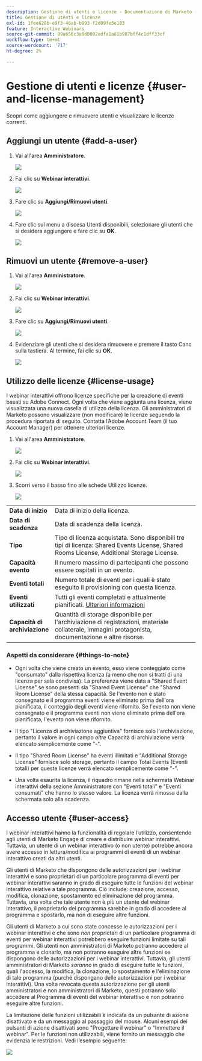```yaml
---
description: Gestione di utenti e licenze - Documentazione di Marketo - Documentazione del prodotto
title: Gestione di utenti e licenze
exl-id: 1fee628b-e9f3-46ab-b993-f2d09fe5e183
feature: Interactive Webinars
source-git-commit: 09a656c3a0d0002edfa1a61b987bff4c1dff33cf
workflow-type: tm+mt
source-wordcount: '717'
ht-degree: 2%

---
```


# Gestione di utenti e licenze {#user-and-license-management}

Scopri come aggiungere e rimuovere utenti e visualizzare le licenze correnti.

## Aggiungi un utente {#add-a-user}

1. Vai all&#39;area **Amministratore**.

   ![](assets/user-and-license-management-1.png)

1. Fai clic su **Webinar interattivi**.

   ![](assets/user-and-license-management-2.png)

1. Fare clic su **Aggiungi/Rimuovi utenti**.

   ![](assets/user-and-license-management-3.png)

1. Fare clic sul menu a discesa Utenti disponibili, selezionare gli utenti che si desidera aggiungere e fare clic su **OK**.

   ![](assets/user-and-license-management-4.png)

## Rimuovi un utente {#remove-a-user}

1. Vai all&#39;area **Amministratore**.

   ![](assets/user-and-license-management-5.png)

1. Fai clic su **Webinar interattivi**.

   ![](assets/user-and-license-management-6.png)

1. Fare clic su **Aggiungi/Rimuovi utenti**.

   ![](assets/user-and-license-management-7.png)

1. Evidenziare gli utenti che si desidera rimuovere e premere il tasto Canc sulla tastiera. Al termine, fai clic su **OK**.

   ![](assets/user-and-license-management-8.png)

## Utilizzo delle licenze {#license-usage}

I webinar interattivi offrono licenze specifiche per la creazione di eventi basati su Adobe Connect. Ogni volta che viene aggiunta una licenza, viene visualizzata una nuova casella di utilizzo della licenza. Gli amministratori di Marketo possono visualizzare (non modificare) le licenze seguendo la procedura riportata di seguito. Contatta l’Adobe Account Team (il tuo Account Manager) per ottenere ulteriori licenze.

1. Vai all&#39;area **Amministratore**.

   ![](assets/user-and-license-management-9.png)

1. Fai clic su **Webinar interattivi**.

   ![](assets/user-and-license-management-10.png)

1. Scorri verso il basso fino alle schede Utilizzo licenze.

   ![](assets/user-and-license-management-11.png)

<table>
  <tr>
   <td width="20%"><b>Data di inizio</b></td>
   <td width="80%">Data di inizio della licenza.</td>
  </tr>
  <tr>
   <td width="20%"><b>Data di scadenza</b></td>
   <td width="80%">Data di scadenza della licenza.</td>
  </tr>
  <tr>
   <td width="20%"><b>Tipo</b></td>
   <td width="80%">Tipo di licenza acquistata. Sono disponibili tre tipi di licenza: Shared Events License, Shared Rooms License, Additional Storage License.</td>
  </tr>
  <tr>
   <td width="20%"><b>Capacità evento</b></td>
   <td width="80%">Il numero massimo di partecipanti che possono essere ospitati in un evento.</td>
  </tr>
  <tr>
   <td width="20%"><b>Eventi totali</b></td>
   <td width="80%">Numero totale di eventi per i quali è stato eseguito il provisioning con questa licenza.</td>
  </tr>
  <tr>
   <td width="20%"><b>Eventi utilizzati</b></td>
   <td width="80%">Tutti gli eventi completati e attualmente pianificati. <a href="#things-to-note">Ulteriori informazioni</a></td>
  </tr>
  <tr>
   <td width="20%"><b>Capacità di archiviazione</b></td>
   <td width="80%">Quantità di storage disponibile per l'archiviazione di registrazioni, materiale collaterale, immagini protagonista, documentazione e altre risorse.</td>
  </tr>
  </tbody>
</table>

### Aspetti da considerare {#things-to-note}

* Ogni volta che viene creato un evento, esso viene conteggiato come &quot;consumato&quot; dalla rispettiva licenza (a meno che non si tratti di una licenza per sala condivisa). La preferenza viene data a &quot;Shared Event License&quot; se sono presenti sia &quot;Shared Event License&quot; che &quot;Shared Room License&quot; della stessa capacità. Se l&#39;evento non è stato consegnato e il programma eventi viene eliminato prima dell&#39;ora pianificata, il conteggio degli eventi viene rifornito. Se l&#39;evento non viene consegnato e il programma eventi non viene eliminato prima dell&#39;ora pianificata, l&#39;evento non viene rifornito.

* Il tipo &quot;Licenza di archiviazione aggiuntiva&quot; fornisce solo l&#39;archiviazione, pertanto il valore in ogni campo _oltre_ Capacità di archiviazione verrà elencato semplicemente come &quot;-&quot;.

* Il tipo &quot;Shared Room License&quot; ha eventi illimitati e &quot;Additional Storage License&quot; fornisce solo storage, pertanto il campo Total Events (Eventi totali) per queste licenze verrà elencato semplicemente come &quot;-&quot;.

* Una volta esaurita la licenza, il riquadro rimane nella schermata Webinar interattivi della sezione Amministratore con &quot;Eventi totali&quot; e &quot;Eventi consumati&quot; che hanno lo stesso valore. La licenza verrà rimossa dalla schermata solo alla scadenza.

## Accesso utente {#user-access}

I webinar interattivi hanno la funzionalità di regolare l’utilizzo, consentendo agli utenti di Marketo Engage di creare e distribuire webinar interattivi. Tuttavia, un utente di un webinar interattivo (o non utente) potrebbe ancora avere accesso in lettura/modifica ai programmi di eventi di un webinar interattivo creati da altri utenti.

Gli utenti di Marketo che dispongono delle autorizzazioni per i webinar interattivi e sono proprietari di un particolare programma di eventi per webinar interattivi saranno in grado di eseguire tutte le funzioni del webinar interattivo relative a tale programma. Ciò include: creazione, accesso, modifica, clonazione, spostamento ed eliminazione del programma. Tuttavia, una volta che tale utente non è più un utente del webinar interattivo, il proprietario del programma sarebbe in grado di accedere al programma e spostarlo, ma non di eseguire altre funzioni.

Gli utenti di Marketo a cui sono state concesse le autorizzazioni per i webinar interattivi e che sono _non_ proprietari di un particolare programma di eventi per webinar interattivi potrebbero eseguire funzioni limitate su tali programmi. Gli utenti non amministratori di Marketo potranno accedere al programma e clonarlo, ma non potranno eseguire altre funzioni se dispongono delle autorizzazioni per i webinar interattivi. Tuttavia, gli utenti amministratori di Marketo _saranno_ in grado di eseguire tutte le funzioni, quali l&#39;accesso, la modifica, la clonazione, lo spostamento e l&#39;eliminazione di tale programma (purché dispongano delle autorizzazioni per i webinar interattivi). Una volta revocata questa autorizzazione per gli utenti amministratori e non amministratori di Marketo, questi potranno solo accedere al Programma di eventi del webinar interattivo e non potranno eseguire altre funzioni.

La limitazione delle funzioni utilizzabili è indicata da un pulsante di azione disattivato e da un messaggio al passaggio del mouse. Alcuni esempi dei pulsanti di azione disattivati sono &quot;Progettare il webinar&quot; o &quot;Immettere il webinar&quot;. Per le funzioni non utilizzabili, viene fornito un messaggio che evidenzia le restrizioni. Vedi l’esempio seguente:

![](assets/user-and-license-management-12.png)
